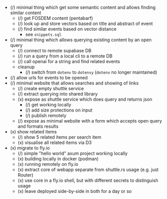 - (/) minimal thing which get some semantic content and allows finding similar content
  - (/) get FOSDEM content (pentabarf)
  - (/) look up and store vectors based on title and abstract of event
  - (/) find similar events based on vector distance
    - see `snippets.sql`
- (/) minimal thing which allows querying existing content by an open query
  - (/) connect to remote supabase DB
  - (/) run a query from a local cli to a remote DB
  - (/) call openai for a string and find related events
  - cleanup
    - (/) switch from `dotenv` to `dotenvy` (`dotenv` no longer maintained)
- (/) allow urls for events to be opened
- (/) minimal website that allows searches and showing of links
  - (/) create empty shuttle service
  - (/) extract querying into shared library
  - (x) expose as shuttle service which does query and returns json
    - (/) get working locally
    - (/) add size protections on input
    - (/) publish remotely
  - (/) expose as minimal website with a form which accepts open query and formats results
- (x) show related items
  - (/) show 5 related items per search item
  - (x) visualise all related items via D3
- (x) migrate to fly.io
  - (/) simple "hello world" axum project working locally
  - (x) building locally in docker (podman)
  - (x) running remotely on fly.io
  - (x) extract core of webapp separate from shuttle.rs usage (e.g. just Router)
  - (x) use core in a fly.io shell, but with different secrets to distinguish usage
  - (x) leave deployed side-by-side in both for a day or so
